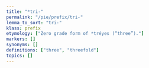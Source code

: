 ```yaml
---
title: "*tri-"
permalink: "/pie/prefix/tri-"
lemma_to_sort: "tri-"
klass: prefix
etymology: ["Zero grade form of *tréyes (“three”)."]
markers: []
synonyms: []
definitions: ["three", "threefold"]
topics: []
---
```

